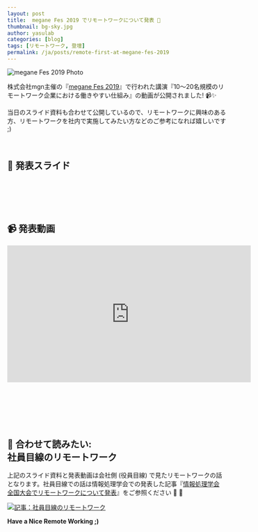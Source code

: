 ```yaml
---
layout: post
title:  megane Fes 2019 でリモートワークについて発表 🏢
thumbnail: bg-sky.jpg
author: yasulab
categories: [blog]
tags: [リモートワーク, 登壇]
permalink: /ja/posts/remote-first-at-megane-fes-2019
---
```


![megane Fes 2019 Photo](https://i.gyazo.com/e3d27b0db38473a74db57fb18ee8fc84.jpg)

株式会社mgn主催の『[megane Fes 2019](https://meganefes2019.megane.in/)』で行われた講演『10〜20名規模のリモートワーク企業における働きやすい仕組み』の動画が公開されました! 📹✨

当日のスライド資料も合わせて公開しているので、リモートワークに興味のある方、リモートワークを社内で実施してみたい方などのご参考になれば嬉しいです ;)

<br>

## 📜 発表スライド

<script async class="speakerdeck-embed" data-id="cf1cd6f115924b4cace9b825fe474198" data-ratio="1.33333333333333" src="//speakerdeck.com/assets/embed.js"></script>

<br><br><br><br>
  
## 📹 発表動画

<div class="video" style="margin-bottom: 80px;">
  <iframe width="560" height="315" src="https://www.youtube.com/embed/nAdcD2UMnPE?rel=0&autoplay=0&showinfo=0&controls=1&fs=1&modestbranding=0" frameborder="0" allow="accelerometer; autoplay; encrypted-media; gyroscope; picture-in-picture" allowfullscreen></iframe>
</div>

<br>

## 👀 合わせて読みたい: <br>社員目線のリモートワーク

上記のスライド資料と発表動画は会社側 (役員目線) で見たリモートワークの話となります。社員目線での話は情報処理学会での発表した記事『[情報処理学会 全国大会でリモートワークについて発表](https://yasslab.jp/ja/posts/work-life-balance-at-81st-ipsj)』をご参照ください 📜 👀

[![記事：社員目線のリモートワーク](https://i.gyazo.com/b50017533e2d7a4ad4c432c7d186ead1.jpg)](https://yasslab.jp/ja/posts/work-life-balance-at-81st-ipsj)

**Have a Nice Remote Working ;)**


